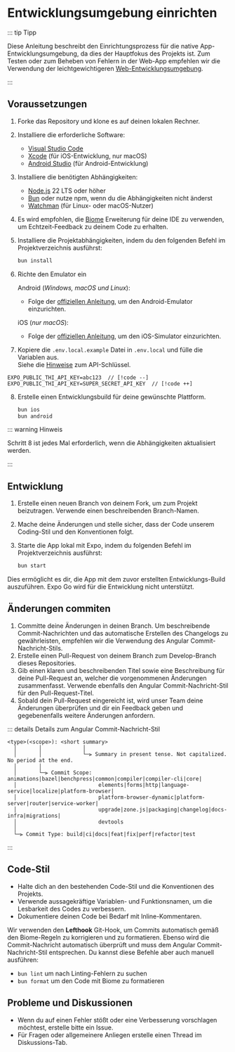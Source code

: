 # Entwicklungsumgebung einrichten

::: tip Tipp

Diese Anleitung beschreibt den Einrichtungsprozess für die native App-Entwicklungsumgebung, da dies der Hauptfokus des Projekts ist.
Zum Testen oder zum Beheben von Fehlern in der Web-App empfehlen wir die Verwendung der leichtgewichtigeren [Web-Entwicklungsumgebung](/de/app/setup-web).

:::

## Voraussetzungen

1. Forke das Repository und klone es auf deinen lokalen Rechner.
2. Installiere die erforderliche Software:

   - [Visual Studio Code](https://code.visualstudio.com/)
   - [Xcode](https://apps.apple.com/us/app/xcode/id497799835?mt=12) (für iOS-Entwicklung, nur macOS)
   - [Android Studio](https://developer.android.com/studio) (für Android-Entwicklung)

3. Installiere die benötigten Abhängigkeiten:

   - [Node.js](https://nodejs.org/en/) 22 LTS oder höher
   - [Bun](https://bun.sh) oder nutze npm, wenn du die Abhängigkeiten nicht änderst
   - [Watchman](https://facebook.github.io/watchman/docs/install) (für Linux- oder macOS-Nutzer)

4. Es wird empfohlen, die [Biome](https://marketplace.visualstudio.com/items?itemName=biomejs.biome) Erweiterung für deine IDE zu verwenden, um Echtzeit-Feedback zu deinem Code zu erhalten.

5. Installiere die Projektabhängigkeiten, indem du den folgenden Befehl im Projektverzeichnis ausführst:

   ```sh
   bun install
   ```

6. Richte den Emulator ein

   Android (_Windows, macOS und Linux_):

   - Folge der [offiziellen Anleitung](https://docs.expo.dev/workflow/android-studio-emulator/), um den Android-Emulator einzurichten.

   iOS (_nur macOS_):

   - Folge der [offiziellen Anleitung](https://docs.expo.dev/workflow/ios-simulator/), um den iOS-Simulator einzurichten.

7. Kopiere die `.env.local.example` Datei in `.env.local` und fülle die Variablen aus.
   \
   Siehe die [Hinweise](/app/contribute#entwickler) zum API-Schlüssel.

```env
EXPO_PUBLIC_THI_API_KEY=abc123  // [!code --]
EXPO_PUBLIC_THI_API_KEY=SUPER_SECRET_API_KEY  // [!code ++]
```

8. Erstelle einen Entwicklungsbuild für deine gewünschte Plattform.

   ```sh
   bun ios
   bun android
   ```

::: warning Hinweis

Schritt 8 ist jedes Mal erforderlich, wenn die Abhängigkeiten aktualisiert werden.

:::

## Entwicklung

1. Erstelle einen neuen Branch von deinem Fork, um zum Projekt beizutragen. Verwende einen beschreibenden Branch-Namen.
2. Mache deine Änderungen und stelle sicher, dass der Code unserem Coding-Stil und den Konventionen folgt.
3. Starte die App lokal mit Expo, indem du folgenden Befehl im Projektverzeichnis ausführst:

   ```sh
   bun start
   ```

Dies ermöglicht es dir, die App mit dem zuvor erstellten Entwicklungs-Build auszuführen. Expo Go wird für die Entwicklung nicht unterstützt.

## Änderungen commiten

1. Committe deine Änderungen in deinen Branch. Um beschreibende Commit-Nachrichten und das automatische Erstellen des Changelogs zu gewährleisten, empfehlen wir die Verwendung des Angular Commit-Nachricht-Stils.
2. Erstelle einen Pull-Request von deinem Branch zum Develop-Branch dieses Repositories.
3. Gib einen klaren und beschreibenden Titel sowie eine Beschreibung für deine Pull-Request an, welcher die vorgenommenen Änderungen zusammenfasst. Verwende ebenfalls den Angular Commit-Nachricht-Stil für den Pull-Request-Titel.
4. Sobald dein Pull-Request eingereicht ist, wird unser Team deine Änderungen überprüfen und dir ein Feedback geben und gegebenenfalls weitere Änderungen anfordern.

::: details Details zum Angular Commit-Nachricht-Stil

```
<type>(<scope>): <short summary>
  │       │             │
  │       │             └─⫸ Summary in present tense. Not capitalized. No period at the end.
  │       │
  │       └─⫸ Commit Scope: animations|bazel|benchpress|common|compiler|compiler-cli|core|
  │                          elements|forms|http|language-service|localize|platform-browser|
  │                          platform-browser-dynamic|platform-server|router|service-worker|
  │                          upgrade|zone.js|packaging|changelog|docs-infra|migrations|
  │                          devtools
  │
  └─⫸ Commit Type: build|ci|docs|feat|fix|perf|refactor|test
```

:::

## Code-Stil

- Halte dich an den bestehenden Code-Stil und die Konventionen des Projekts.
- Verwende aussagekräftige Variablen- und Funktionsnamen, um die Lesbarkeit des Codes zu verbessern.
- Dokumentiere deinen Code bei Bedarf mit Inline-Kommentaren.

Wir verwenden den **Lefthook** Git-Hook, um Commits automatisch gemäß den Biome-Regeln zu korrigieren und zu formatieren.
Ebenso wird die Commit-Nachricht automatisch überprüft und muss dem Angular Commit-Nachricht-Stil entsprechen.
Du kannst diese Befehle aber auch manuell ausführen:

- `bun lint` um nach Linting-Fehlern zu suchen
- `bun format` um den Code mit Biome zu formatieren

## Probleme und Diskussionen

- Wenn du auf einen Fehler stößt oder eine Verbesserung vorschlagen möchtest, erstelle bitte ein Issue.
- Für Fragen oder allgemeinere Anliegen erstelle einen Thread im Diskussions-Tab.
